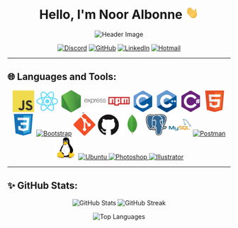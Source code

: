 <h1 align="center">Hello, I'm Noor Albonne <img src="https://raw.githubusercontent.com/ABSphreak/ABSphreak/master/gifs/Hi.gif" width="30px"></h1>

<p align="center">
  <img src="https://raw.githubusercontent.com/halfrost/halfrost/master/icons/header_.png" alt="Header Image"/>
</p>

<p align="center">
  <a href="https://discord.com/users/noor.albonne" target="_blank">
    <img alt="Discord" src="https://img.shields.io/badge/-Discord-5865F2?style=flat-square&logo=Discord&logoColor=white"></a>
  <a href="https://github.com/nooralbonne" target="_blank">
    <img alt="GitHub" src="https://img.shields.io/badge/-@nooralbonne-181717?style=flat-square&logo=GitHub&logoColor=white"></a>
  <a href="https://www.linkedin.com/in/nooralbonne" target="_blank">
    <img alt="LinkedIn" src="https://img.shields.io/badge/-LinkedIn-0077B5?style=flat-square&logo=Linkedin&logoColor=white"></a>
  <a href="mailto:nooralbonne@hotmail.com" target="_blank">
    <img alt="Hotmail" src="https://img.shields.io/badge/Hotmail-0072C6?style=flat-square&logo=Microsoft-Outlook&logoColor=white"></a>
</p>

---

## 🌐 Languages and Tools:
<p align="center">
  <a href="https://www.javascript.com/" target="_blank"><img src="https://raw.githubusercontent.com/devicons/devicon/master/icons/javascript/javascript-original.svg" alt="JavaScript" width="50" height="50"/></a>
  <a href="https://reactjs.org/" target="_blank"><img src="https://raw.githubusercontent.com/devicons/devicon/master/icons/react/react-original.svg" alt="ReactJS" width="50" height="50"/></a>
<a href="https://nodejs.org/" target="_blank"> 
    <img src="https://raw.githubusercontent.com/devicons/devicon/master/icons/nodejs/nodejs-original.svg" alt="Node.js" width="50" height="50"/>
  </a>
  <a href="https://www.npmjs.com/package/express" target="_blank"><img src="https://raw.githubusercontent.com/devicons/devicon/master/icons/express/express-original-wordmark.svg" alt="ExpressJS" width="50" height="50"/></a>
  <a href="https://www.npmjs.com/" target="_blank"><img src="https://raw.githubusercontent.com/devicons/devicon/master/icons/npm/npm-original-wordmark.svg" alt="NPM" width="50" height="50"/></a>
  <a href="https://devdocs.io/c/" target="_blank"><img src="https://raw.githubusercontent.com/devicons/devicon/master/icons/c/c-original.svg" alt="C" width="50" height="50"/></a>
  <a href="https://devdocs.io/cpp/" target="_blank"><img src="https://raw.githubusercontent.com/devicons/devicon/master/icons/cplusplus/cplusplus-original.svg" alt="C++" width="50" height="50"/></a>
  <a href="https://learn.microsoft.com/en-us/dotnet/csharp/" target="_blank"><img src="https://raw.githubusercontent.com/devicons/devicon/master/icons/csharp/csharp-plain.svg" alt="C#" width="50" height="50"/></a>
  <a href="https://devdocs.io/html/" target="_blank"><img src="https://raw.githubusercontent.com/devicons/devicon/master/icons/html5/html5-original.svg" alt="HTML5" width="50" height="50"/></a>
  <a href="https://devdocs.io/css/" target="_blank"><img src="https://raw.githubusercontent.com/devicons/devicon/master/icons/css3/css3-original.svg" alt="CSS3" width="50" height="50"/></a>
 <a href="https://getbootstrap.com/" target="_blank"> 
    <img src="https://upload.wikimedia.org/wikipedia/commons/b/b2/Bootstrap_logo.svg" alt="Bootstrap" width="60" height="50"/></a>
  <a href="https://git-scm.com/" target="_blank"><img src="https://raw.githubusercontent.com/devicons/devicon/master/icons/git/git-original.svg" alt="Git" width="50" height="50"/></a>
  <a href="https://github.com/" target="_blank"><img src="https://raw.githubusercontent.com/devicons/devicon/master/icons/github/github-original.svg" alt="GitHub" width="50" height="50"/></a>
  <a href="https://www.mongodb.com/" target="_blank"><img src="https://raw.githubusercontent.com/devicons/devicon/master/icons/mongodb/mongodb-original.svg" alt="MongoDB" width="50" height="50"/></a>
  <a href="https://www.postgresql.org/" target="_blank"><img src="https://raw.githubusercontent.com/devicons/devicon/master/icons/postgresql/postgresql-original.svg" alt="PostgreSQL" width="50" height="50"/></a>
  <a href="https://www.mysql.com/" target="_blank"><img src="https://raw.githubusercontent.com/devicons/devicon/master/icons/mysql/mysql-original-wordmark.svg" alt="MySQL" width="50" height="50"/></a>
  <a href="https://postman.com" target="_blank"><img src="https://www.vectorlogo.zone/logos/getpostman/getpostman-icon.svg" alt="Postman" width="50" height="50"/></a>
  <a href="https://www.linux.org/" target="_blank"><img src="https://raw.githubusercontent.com/devicons/devicon/master/icons/linux/linux-original.svg" alt="Linux" width="50" height="50"/></a>
 <a href="https://ubuntu.com/" target="_blank"> 
    <img src="https://assets.ubuntu.com/v1/29985a98-ubuntu-logo32.png" alt="Ubuntu" width="50" height="50"/>
  </a>
 <a href="https://www.adobe.com/products/photoshop.html" target="_blank">
    <img src="https://upload.wikimedia.org/wikipedia/commons/a/af/Adobe_Photoshop_CC_icon.svg" alt="Photoshop" width="50" height="50"/>
  </a>
  <a href="https://www.adobe.com/products/illustrator.html" target="_blank">
    <img src="https://upload.wikimedia.org/wikipedia/commons/f/fb/Adobe_Illustrator_CC_icon.svg" alt="Illustrator" width="50" height="50"/>
  </a>

</p>

---

## ✨ GitHub Stats:
<div align="center">
  <img width="48%" src="https://github-readme-stats.vercel.app/api?username=nooralbonne&show_icons=true&theme=tokyonight" alt="GitHub Stats"/>
  <img width="48%" src="https://github-readme-streak-stats.herokuapp.com/?user=nooralbonne&theme=tokyonight" alt="GitHub Streak"/>
</div>

<p align="center">
  <img src="https://github-readme-stats.vercel.app/api/top-langs/?username=nooralbonne&layout=compact&theme=tokyonight" width="45%" alt="Top Languages"/>
</p>
